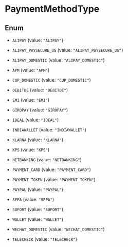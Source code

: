 

# PaymentMethodType

## Enum


* `ALIPAY` (value: `"ALIPAY"`)

* `ALIPAY_PAYSECURE_US` (value: `"ALIPAY_PAYSECURE_US"`)

* `ALIPAY_DOMESTIC` (value: `"ALIPAY_DOMESTIC"`)

* `APM` (value: `"APM"`)

* `CUP_DOMESTIC` (value: `"CUP_DOMESTIC"`)

* `DEBITDE` (value: `"DEBITDE"`)

* `EMI` (value: `"EMI"`)

* `GIROPAY` (value: `"GIROPAY"`)

* `IDEAL` (value: `"IDEAL"`)

* `INDIAWALLET` (value: `"INDIAWALLET"`)

* `KLARNA` (value: `"KLARNA"`)

* `KPS` (value: `"KPS"`)

* `NETBANKING` (value: `"NETBANKING"`)

* `PAYMENT_CARD` (value: `"PAYMENT_CARD"`)

* `PAYMENT_TOKEN` (value: `"PAYMENT_TOKEN"`)

* `PAYPAL` (value: `"PAYPAL"`)

* `SEPA` (value: `"SEPA"`)

* `SOFORT` (value: `"SOFORT"`)

* `WALLET` (value: `"WALLET"`)

* `WECHAT_DOMESTIC` (value: `"WECHAT_DOMESTIC"`)

* `TELECHECK` (value: `"TELECHECK"`)



